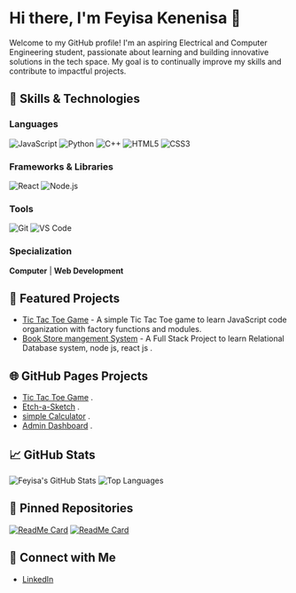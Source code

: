 # Hi there, I'm Feyisa Kenenisa 👋

Welcome to my GitHub profile! I'm an aspiring Electrical and Computer Engineering student, passionate about learning and building innovative solutions in the tech space. 
My goal is to continually improve my skills and contribute to impactful projects.

## 🚀 Skills & Technologies

### Languages
![JavaScript](https://img.shields.io/badge/JavaScript-ES6+-F7DF1E?style=flat&logo=javascript&logoColor=black)
![Python](https://img.shields.io/badge/Python-3.x-3776AB?style=flat&logo=python&logoColor=white)
![C++](https://img.shields.io/badge/C++-00599C?style=flat&logo=cplusplus&logoColor=white)
![HTML5](https://img.shields.io/badge/HTML5-E34F26?style=flat&logo=html5&logoColor=white)
![CSS3](https://img.shields.io/badge/CSS3-1572B6?style=flat&logo=css3&logoColor=white)

### Frameworks & Libraries
![React](https://img.shields.io/badge/React-20232A?style=flat&logo=react&logoColor=61DAFB)
![Node.js](https://img.shields.io/badge/Node.js-43853D?style=flat&logo=nodedotjs&logoColor=white)

### Tools
![Git](https://img.shields.io/badge/Git-F05032?style=flat&logo=git&logoColor=white)
![VS Code](https://img.shields.io/badge/VS%20Code-007ACC?style=flat&logo=visualstudiocode&logoColor=white)

### Specialization
**Computer** | **Web Development**

## 🌟 Featured Projects
- [Tic Tac Toe Game](https://github.com/afeyisa/tic-tac-toe) - A simple Tic Tac Toe game to learn JavaScript code organization with factory functions and modules.
- [Book Store mangement System](https://github.com/afeyisa/aait-db-project) - A Full Stack Project to learn Relational Database system, node js, react js .
  
## 🌐 GitHub Pages Projects
- [Tic Tac Toe Game](https://afeyisa.github.io/tic-tac-toe) .
- [Etch-a-Sketch](https://afeyisa.github.io/-Etch-a-Sketch/) .
- [simple Calculator](https://afeyisa.github.io/Calculator/) .
- [Admin Dashboard](https://afeyisa.github.io/admin-dashboard/) .


## 📈 GitHub Stats
![Feyisa's GitHub Stats](https://github-readme-stats.vercel.app/api?username=afeyisa&show_icons=true&theme=radical)
![Top Languages](https://github-readme-stats.vercel.app/api/top-langs/?username=afeyisa&layout=compact&theme=radical)

## 📌 Pinned Repositories
[![ReadMe Card](https://github-readme-stats.vercel.app/api/pin/?username=afeyisa&repo=tic-tac-toe&theme=radical)](https://github.com/afeyisa/tic-tac-toe)
[![ReadMe Card](https://github-readme-stats.vercel.app/api/pin/?username=afeyisa&repo=cv-application&theme=radical)](https://github.com/afeyisa/cv-application)

## 🔗 Connect with Me
- [LinkedIn](https://www.linkedin.com/in/feyisa-kenenisa-91773918a/)



<!--
**afeyisa/afeyisa** is a ✨ _special_ ✨ repository because its `README.md` (this file) appears on your GitHub profile.

Here are some ideas to get you started:

- 🔭 I’m currently working on ...
- 🌱 I’m currently learning ...
- 👯 I’m looking to collaborate on ...
- 🤔 I’m looking for help with ...
- 💬 Ask me about ...
- 📫 How to reach me: ...
- 😄 Pronouns: ...
- ⚡ Fun fact: ...
-->
